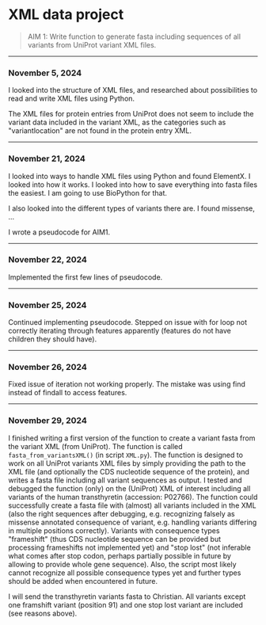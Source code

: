 # XML data project

> AIM 1: Write function to generate fasta including sequences of all variants from UniProt variant XML files.

----------------------------

### November 5, 2024

I looked into the structure of XML files, and researched about possibilities to read and write XML files using Python.

The XML files for protein entries from UniProt does not seem to include the variant data included in the variant XML, as the categories such as "variantlocation" are not found in the protein entry XML.

----------------------------

### November 21, 2024

I looked into ways to handle XML files using Python and found ElementX. I looked into how it works. I looked into how to save everything into fasta files the easiest. I am going to use BioPython for that.

I also looked into the different types of variants there are. I found missense, ...

I wrote a pseudocode for AIM1.

----------------------------

### November 22, 2024

Implemented the first few lines of pseudocode.

----------------------------

### November 25, 2024

Continued implementing pseudocode. Stepped on issue with for loop not correctly iterating through features apparently (features do not have children they should have). 

----------------------------

### November 26, 2024

Fixed issue of iteration not working properly. The mistake was using find instead of findall to access features.

----------------------------

### November 29, 2024

I finished writing a first version of the function to create a variant fasta from the variant XML (from UniProt). The function is called `fasta_from_variantsXML()` (in script `XML.py`). The function is designed to work on all UniProt variants XML files by simply providing the path to the XML file (and optionally the CDS nucleotide sequence of the protein), and writes a fasta file including all variant sequences as output. I tested and debugged the function (only) on the (UniProt) XML of interest including all variants of the human transthyretin (accession: P02766). The function could successfully create a fasta file with (almost) all variants included in the XML (also the right sequences after debugging, e.g. recognizing falsely as missense annotated consequence of variant, e.g. handling variants differing in multiple positions correctly). Variants with consequence types "frameshift" (thus CDS nucleotide sequence can be provided but processing frameshifts not implemented yet) and "stop lost" (not inferable what comes after stop codon, perhaps partially possible in future by allowing to provide whole gene sequence). Also, the script most likely cannot recognize all possible consequence types yet and further types should be added when encountered in future.

I will send the transthyretin variants fasta to Christian. All variants except one framshift variant (position 91) and one stop lost variant are included (see reasons above).